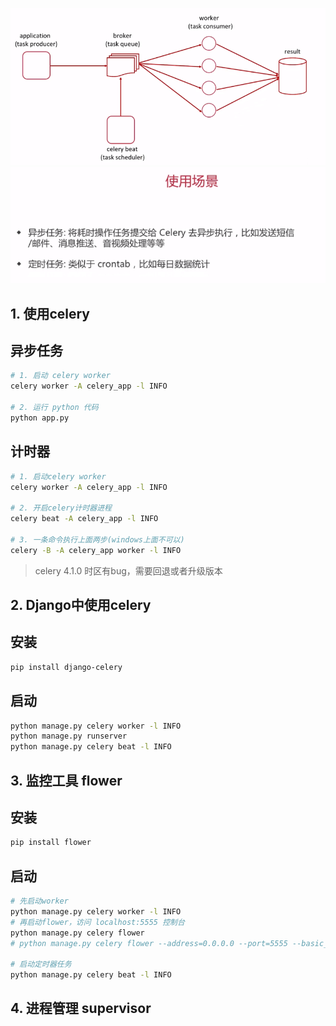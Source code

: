 ![架构图](./pictures/架构图.png)
![使用场景](./pictures/使用场景.png)

## 1. 使用celery

异步任务
----

```bash
# 1. 启动 celery worker
celery worker -A celery_app -l INFO

# 2. 运行 python 代码
python app.py
```

计时器
----

```bash
# 1. 启动celery worker
celery worker -A celery_app -l INFO

# 2. 开启celery计时器进程
celery beat -A celery_app -l INFO

# 3. 一条命令执行上面两步(windows上面不可以)
celery -B -A celery_app worker -l INFO
```

> celery 4.1.0 时区有bug，需要回退或者升级版本


## 2. Django中使用celery

安装
---

```bash
pip install django-celery
```

启动
----

```bash
python manage.py celery worker -l INFO
python manage.py runserver
python manage.py celery beat -l INFO
```

## 3. 监控工具 flower

安装
---

```bash
pip install flower
```

启动
----

```bash
# 先启动worker
python manage.py celery worker -l INFO
# 再启动flower，访问 localhost:5555 控制台
python manage.py celery flower
# python manage.py celery flower --address=0.0.0.0 --port=5555 --basic_auth=admin:admin123 -l INFO

# 启动定时器任务
python manage.py celery beat -l INFO 
```

## 4. 进程管理 supervisor
